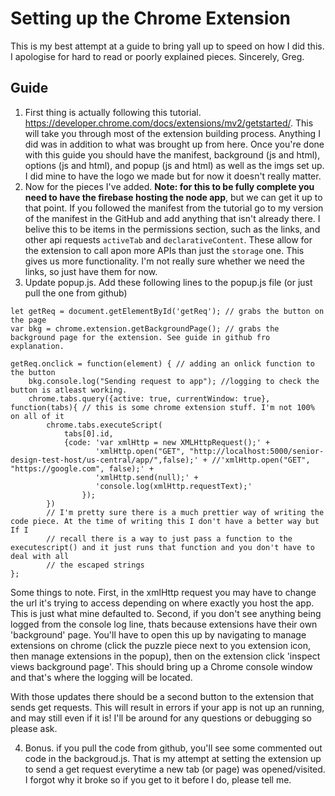 # Setting up the Chrome Extension
This is my best attempt at a guide to bring yall up to speed on how I did this. I apologise for hard to read or poorly explained pieces. Sincerely, Greg.

## Guide
1. First thing is actually following this tutorial. https://developer.chrome.com/docs/extensions/mv2/getstarted/. This will take you through most
of the extension building process. Anything I did was in addition to what was brought up from here. Once you're done with this guide you should
have the manifest, background (js and html), options (js and html), and popup (js and html) as well as the imgs set up. I did mine to have the
logo we made but for now it doesn't really matter.
2. Now for the pieces I've added. **Note: for this to be fully complete you need to have the firebase hosting the node app**, but we can get it up
to that point. If you followed the manifest from the tutorial go to my version of the manifest in the GitHub and add anything that isn't already
there. I belive this to be items in the permissions section, such as the links, and other api requests `activeTab` and `declarativeContent`. These
allow for the extension to call apon more APIs than just the `storage` one. This gives us more functionality. I'm not really sure whether we need
the links, so just have them for now.
3. Update popup.js. Add these following lines to the popup.js file (or just pull the one from github)
```
let getReq = document.getElementById('getReq'); // grabs the button on the page
var bkg = chrome.extension.getBackgroundPage(); // grabs the background page for the extension. See guide in github fro explanation.

getReq.onclick = function(element) { // adding an onlick function to the button
    bkg.console.log("Sending request to app"); //logging to check the button is atleast working.
    chrome.tabs.query({active: true, currentWindow: true}, function(tabs){ // this is some chrome extension stuff. I'm not 100% on all of it
        chrome.tabs.executeScript(
            tabs[0].id,
            {code: 'var xmlHttp = new XMLHttpRequest();' +
                   'xmlHttp.open("GET", "http://localhost:5000/senior-design-test-host/us-central/app/",false);' + //'xmlHttp.open("GET", "https://google.com", false);' +
                   'xmlHttp.send(null);' +
                   'console.log(xmlHttp.requestText);'
                });
        })
        // I'm pretty sure there is a much prettier way of writing the code piece. At the time of writing this I don't have a better way but If I 
        // recall there is a way to just pass a function to the executescript() and it just runs that function and you don't have to deal with all 
        // the escaped strings
};
```
Some things to note. First, in the xmlHttp request you may have to change the url it's trying to access depending on where exactly you host the
app. This is just what mine defaulted to. Second, if you don't see anything being logged from the console log line, thats because extensions have
their own 'background' page. You'll have to open this up by navigating to manage extensions on chrome (click the puzzle piece next to you
extension icon, then manage extensions in the popup), then on the extension click 'inspect views background page'. This should bring up a Chrome
console window and that's where the logging will be located.

With those updates there should be a second button to the extension that sends get requests. This will result in errors if your app is not up an
running, and may still even if it is! I'll be around for any questions or debugging so please ask. 

4. Bonus. if you pull the code from github, you'll see some commented out code in the backgroud.js. That is my attempt at setting the extension up to send a get request everytime a new tab (or page) was opened/visited. I forgot why it broke so if you get to it before I do, please tell me.